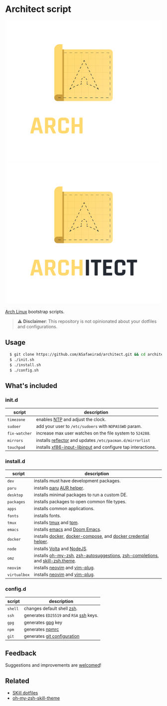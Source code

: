 # Architect script

<div align="center">
  <img src="https://raw.githubusercontent.com/ASafaeirad/architect/main/resources/logo-dark.svg#gh-dark-mode-only" width="500" alt="logo">
  <img src="https://raw.githubusercontent.com/ASafaeirad/architect/main/resources/logo-light.svg#gh-light-mode-only" width="500" alt="logo">
</div>

[Arch Linux](https://www.archlinux.org/) bootstrap scripts.

> ⚠️ **Disclaimer**: This repository is not opinionated about your dotfiles and configurations.

## Usage

```bash
  $ git clone https://github.com/ASafaeirad/architect.git && cd architect
  $ ./init.sh
  $ ./install.sh
  $ ./config.sh
```

## What's included

### init.d

| script        | description                                                                                               |
| ------------- | --------------------------------------------------------------------------------------------------------- |
| `timezone`    | enables [NTP](https://wiki.archlinux.org/title/Network_Time_Protocol_daemon) and adjust the clock.        |
| `sudoer`      | add your user to `/etc/sudoers` with `NOPASSWD` param.                                                    |
| `fix-watcher` | increase max user watches on the file system to `524288`.                                                 |
| `mirrors`     | installs [reflector][reflector] and updates `/etc/pacman.d/mirrorlist`                                    |
| `touchpad`    | installs [xf86-input-libinput](https://wiki.archlinux.org/title/Libinput) and configure tap interactions. |

### install.d

| script       | description                                                                                                                                                                                                                                                     |
| ------------ | --------------------------------------------------------------------------------------------------------------------------------------------------------------------------------------------------------------------------------------------------------------- |
| `dev`        | installs must have development packages.                                                                                                                                                                                                                        |
| `paru`       | installs [paru][paru] [AUR helper][aur-helper].                                                                                                                                                                                                                 |
| `desktop`    | installs minimal packages to run a custom DE.                                                                                                                                                                                                                   |
| `packages`   | installs packages to open common file types.                                                                                                                                                                                                                    |
| `apps`       | installs common applications.                                                                                                                                                                                                                                   |
| `fonts`      | installs fonts.                                                                                                                                                                                                                                                 |
| `tmux`       | installs [tmux](https://github.com/tmux/tmux/) and [tpm](https://github.com/tmux-plugins/tpm).                                                                                                                                                                  |
| `emacs`      | installs [emacs](https://www.gnu.org/software/emacs/) and [Doom Emacs](https://github.com/doomemacs/doomemacs).                                                                                                                                                 |
| `docker`     | installs [docker](https://www.docker.com/), [docker-compose](https://docs.docker.com/compose/), and [docker credential helper](https://github.com/docker/docker-credential-helpers/).                                                                           |
| `node`       | installs [Volta](https://volta.sh/) and [NodeJS](https://nodejs.org/en/).                                                                                                                                                                                       |
| `omz`        | installs [oh-my-zsh](https://ohmyz.sh/), [zsh-autosuggestions](https://github.com/zsh-users/zsh-autosuggestions), [zsh-completions](https://github.com/zsh-users/zsh-completions), and [skill-zsh.theme](https://github.com/ASafaeirad/oh-my-zsh-skill-theme/). |
| `neovim`     | installs [neovim](https://neovim.io/) and [vim-plug](https://github.com/junegunn/vim-plug).                                                                                                                                                                     |
| `virtualbox` | installs [neovim](https://neovim.io/) and [vim-plug](https://github.com/junegunn/vim-plug).                                                                                                                                                                     |

### config.d

| script  | description                                                                              |
| ------- | ---------------------------------------------------------------------------------------- |
| `shell` | changes default shell [zsh](https://www.zsh.org/).                                       |
| `ssh`   | generates `ED25519` and `RSA` [ssh](https://wiki.archlinux.org/title/Secure_Shell) keys. |
| `gpg`   | generates [gpg](https://wiki.archlinux.org/title/GnuPG) key                              |
| `npm`   | generates [npmrc](https://docs.npmjs.com/cli/v8/configuring-npm/npmrc/)                  |
| `git`   | generates [git configuration](https://www.git-scm.com/docs/git-config)                   |

## Feedback

Suggestions and improvements are [welcomed](https://github.com/ASafaeirad/dotfiles/issues/)!

## Related

* [SKill dotfiles](https://github.com/ASafaeirad/dotfiles/)
* [oh-my-zsh-skill-theme](https://github.com/ASafaeirad/oh-my-zsh-skill-theme/)

[aur-helper]: [https://wiki.archlinux.org/title/AUR_helpers]
[paru]: [https://github.com/Morganamilo/paru]
[reflector]: [https://wiki.archlinux.org/title/reflector]
